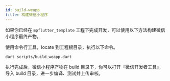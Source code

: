 ```yaml
---
id: build-weapp
title: 构建微信小程序
---
```


如果你已经在 `mpflutter_template` 工程下完成开发，可以使用以下方法构建微信小程序最终产物。

使用命令行工具，locate 到工程根目录，执行以下命令。

```sh
dart scripts/build_weapp.dart
```

执行完成后，微信小程序产物在 build 目录下，你可以打开『微信开发者工具』，导入 build 目录，进一步编译、测试并上传审核。